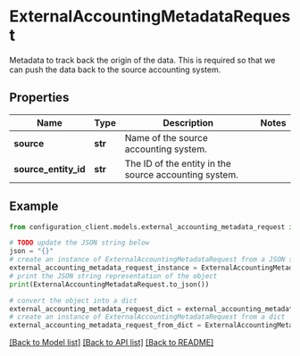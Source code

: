 # ExternalAccountingMetadataRequest

Metadata to track back the origin of the data.  This is required so that we can push the data back to the source accounting system.

## Properties

Name | Type | Description | Notes
------------ | ------------- | ------------- | -------------
**source** | **str** | Name of the source accounting system. | 
**source_entity_id** | **str** | The ID of the entity in the source accounting system. | 

## Example

```python
from configuration_client.models.external_accounting_metadata_request import ExternalAccountingMetadataRequest

# TODO update the JSON string below
json = "{}"
# create an instance of ExternalAccountingMetadataRequest from a JSON string
external_accounting_metadata_request_instance = ExternalAccountingMetadataRequest.from_json(json)
# print the JSON string representation of the object
print(ExternalAccountingMetadataRequest.to_json())

# convert the object into a dict
external_accounting_metadata_request_dict = external_accounting_metadata_request_instance.to_dict()
# create an instance of ExternalAccountingMetadataRequest from a dict
external_accounting_metadata_request_from_dict = ExternalAccountingMetadataRequest.from_dict(external_accounting_metadata_request_dict)
```
[[Back to Model list]](../README.md#documentation-for-models) [[Back to API list]](../README.md#documentation-for-api-endpoints) [[Back to README]](../README.md)


